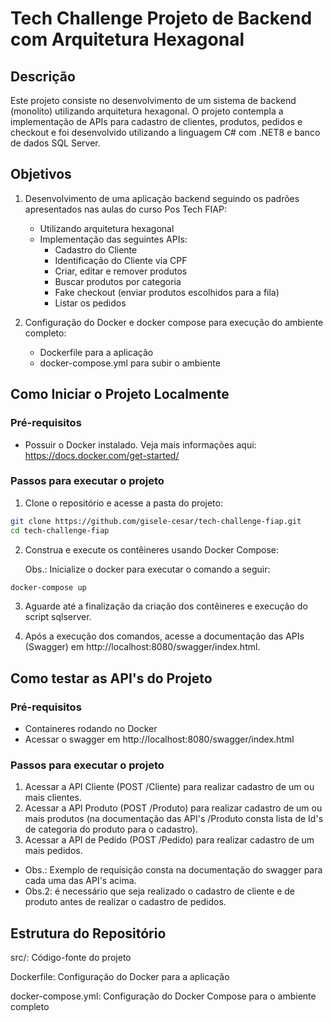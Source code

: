 # Tech Challenge Projeto de Backend com Arquitetura Hexagonal

## Descrição

Este projeto consiste no desenvolvimento de um sistema de backend (monolito) utilizando arquitetura hexagonal.
O projeto contempla a implementação de APIs para cadastro de clientes, produtos, pedidos e checkout e foi desenvolvido utilizando a linguagem C# com .NET8 e banco de dados SQL Server.

## Objetivos

1. Desenvolvimento de uma aplicação backend seguindo os padrões apresentados nas aulas do curso Pos Tech FIAP:
   - Utilizando arquitetura hexagonal
   - Implementação das seguintes APIs:
     - Cadastro do Cliente
     - Identificação do Cliente via CPF
     - Criar, editar e remover produtos
     - Buscar produtos por categoria
     - Fake checkout (enviar produtos escolhidos para a fila)
     - Listar os pedidos

2. Configuração do Docker e docker compose para execução do ambiente completo:
   - Dockerfile para a aplicação
   - docker-compose.yml para subir o ambiente

## Como Iniciar o Projeto Localmente

### Pré-requisitos

- Possuir o Docker instalado. Veja mais informações aqui: https://docs.docker.com/get-started/

### Passos para executar o projeto

1. Clone o repositório e acesse a pasta do projeto:

```bash
git clone https://github.com/gisele-cesar/tech-challenge-fiap.git
cd tech-challenge-fiap
```

2. Construa e execute os contêineres usando Docker Compose:

   Obs.: Inicialize o docker para executar o comando a seguir:

```bash
docker-compose up
```
3. Aguarde até a finalização da criação dos contêineres e execução do script sqlserver.

4. Após a execução dos comandos, acesse a documentação das APIs (Swagger) em http://localhost:8080/swagger/index.html.

## Como testar as API's do Projeto

### Pré-requisitos

- Containeres rodando no Docker
- Acessar o swagger em http://localhost:8080/swagger/index.html

### Passos para executar o projeto

1. Acessar a API Cliente (POST /Cliente) para realizar cadastro de um ou mais clientes.
2. Acessar a API Produto (POST /Produto) para realizar cadastro de um ou mais produtos (na documentação das API's /Produto consta lista de Id's de categoria do produto para o cadastro).
3. Acessar a API de Pedido (POST /Pedido) para realizar cadastro de um mais pedidos.

- Obs.: Exemplo de requisição consta na documentação do swagger para cada uma das API's acima.
- Obs.2: é necessário que seja realizado o cadastro de cliente e de produto antes de realizar o cadastro de pedidos.

## Estrutura do Repositório
src/: Código-fonte do projeto

Dockerfile: Configuração do Docker para a aplicação

docker-compose.yml: Configuração do Docker Compose para o ambiente completo
